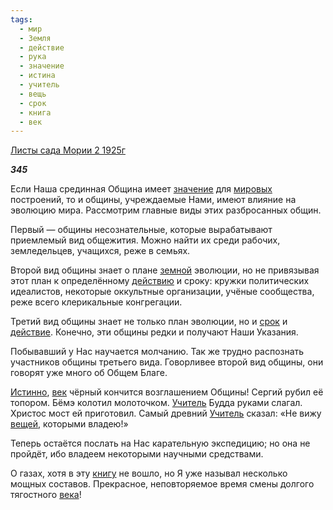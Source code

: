 ```yaml
---
tags:
  - мир
  - Земля
  - действие
  - рука
  - значение
  - истина
  - учитель
  - вещь
  - срок
  - книга
  - век
---
```

[Листы сада Мории 2 1925г](https://127.0.0.1:4002/agni/1925)

___345___

Если Наша срединная Община имеет [значение](../../../tags/#значение) для [мировых](../../../tags/#[мир](../../../tags/#мир)) построений, то и общины, учреждаемые Нами, имеют влияние на эволюцию мира. Рассмотрим главные виды этих разбросанных общин.   

Первый — общины несознательные, которые вырабатывают приемлемый вид общежития. Можно найти их среди рабочих, земледельцев, учащихся, реже в семьях.   

Второй вид общины знает о плане [земной](../../../tags/#Земля) эволюции, но не привязывая этот план к определённому [действию](../../../tags/#[действие](../../../tags/#действие)) и сроку: кружки политических идеалистов, некоторые оккультные организации, учёные сообщества, реже всего клерикальные конгрегации.   

Третий вид общины знает не только план эволюции, но и [срок](../../../tags/#срок) и [действие](../../../tags/#действие). Конечно, эти общины редки и получают Наши Указания.   

Побывавший у Нас научается молчанию. Так же трудно распознать участников общины третьего вида. Говорливее второй вид общины, они говорят уже много об Общем Благе.   

[Истинно](../../../tags/#истина), [век](../../../tags/#век) чёрный кончится возглашением Общины! Сергий рубил её топором. Бёмэ колотил молоточком. [Учитель](../../../tags/#учитель) Будда руками слагал. Христос мост ей приготовил. Самый древний [Учитель](../../../tags/#учитель) сказал: «Не вижу [вещей](../../../tags/#вещь), которыми владею!»   

Теперь остаётся послать на Нас карательную экспедицию; но она не пройдёт, ибо владеем некоторыми научными средствами.   

О газах, хотя в эту [книгу](../../../tags/#книга) не вошло, но Я уже называл несколько мощных составов. Прекрасное, неповторяемое время смены долгого тягостного [века](../../../tags/#век)!   

